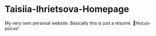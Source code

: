 # Taisiia-Ihrietsova-Homepage
My very own personal website. Basically this is just a résumé.
🧙Hocus-pocus!